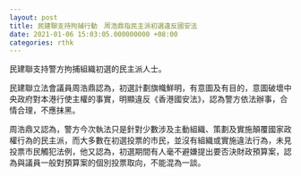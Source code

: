 ```yaml
---
layout: post
title: 民建聯支持拘捕行動　周浩鼎指民主派初選違反國安法
date: 2021-01-06 15:03:05.000000000 +08:00
categories: rthk
---
```


民建聯支持警方拘捕組織初選的民主派人士。

民建聯立法會議員周浩鼎認為，初選計劃旗幟鮮明，有意圖及有目的，意圖破壞中央政府對本港行使主權的事實，明顯違反《香港國安法》，認為警方依法辦事，合情合理，不應抹黑。

周浩鼎又認為，警方今次執法只是針對少數涉及主動組織、策劃及實施顛覆國家政權行為的民主派，而大多數在初選投票的市民，並沒有組織或實施違法行為，未見投票市民觸犯法例，他又認為，初選期間有人毫不避嫌提出要否決財政預算案，認為與議員一般對預算案的個別投票取向，不能混為一談。
